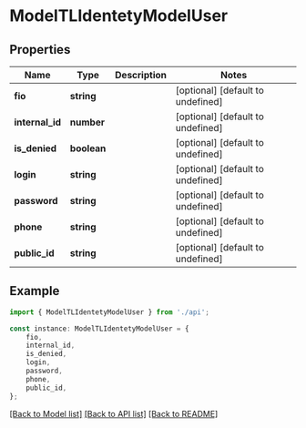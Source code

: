 # ModelTLIdentetyModelUser


## Properties

Name | Type | Description | Notes
------------ | ------------- | ------------- | -------------
**fio** | **string** |  | [optional] [default to undefined]
**internal_id** | **number** |  | [optional] [default to undefined]
**is_denied** | **boolean** |  | [optional] [default to undefined]
**login** | **string** |  | [optional] [default to undefined]
**password** | **string** |  | [optional] [default to undefined]
**phone** | **string** |  | [optional] [default to undefined]
**public_id** | **string** |  | [optional] [default to undefined]

## Example

```typescript
import { ModelTLIdentetyModelUser } from './api';

const instance: ModelTLIdentetyModelUser = {
    fio,
    internal_id,
    is_denied,
    login,
    password,
    phone,
    public_id,
};
```

[[Back to Model list]](../README.md#documentation-for-models) [[Back to API list]](../README.md#documentation-for-api-endpoints) [[Back to README]](../README.md)
